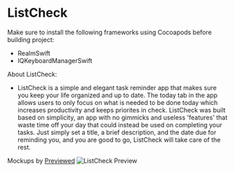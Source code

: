 # ListCheck

Make sure to install the following frameworks using Cocoapods before building project:

- RealmSwift
- IQKeyboardManagerSwift

About ListCheck:

- ListCheck is a simple and elegant task reminder app that makes sure you keep your life organized and up to date. The today tab in the app allows users to only focus on what is needed to be done today which increases productivity and keeps priorites in check. ListCheck was built based on simplicity, an app with no gimmicks and useless 'features' that waste time off your day that could instead be used on completing your tasks. Just simply set a title, a brief description, and the date due for reminding you, and you are good to go, ListCheck will take care of the rest.


Mockups by <a href="https://previewed.app">Previewed</a>
![ListCheck Preview](https://user-images.githubusercontent.com/63534623/113971700-242ef580-97ee-11eb-87a9-2c9dbd67917d.png)
